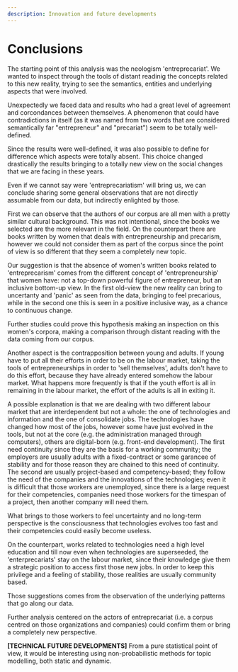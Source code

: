 ```yaml
---
description: Innovation and future developments
---
```


# Conclusions

The starting point of this analysis was the neologism 'entreprecariat'. We wanted to inspect through the tools of distant readinig the concepts related to this new reality, trying to see the semantics, entities and underlying aspects that were involved.&#x20;

Unexpectedly we faced data and results who had a great level of agreement and corcondances between themselves. A phenomenon that could have contradictions in itself (as it was named from two words that are considered semantically far "entrepreneur" and "precariat") seem to be totally well-defined.&#x20;

Since the results were well-defined, it was also possible to define for difference which aspects were totally absent. This choice changed drastically the results bringing to a totally new view on the social changes that we are facing in these years.&#x20;

Even if we cannot say were 'entreprecariatism' will bring us, we can conclude sharing some general observations that are not directly assumable from our data, but indirectly enlighted by those.&#x20;

First we can observe that the authors of our corpus are all men with a pretty similar cultural background. This was not intentional, since the books we selected are the more relevant in the field. On the counterpart there are books written by women that deals with entrepreneurship and precarism, however we could not consider them as part of the corpus since the point of view is so different that they seem a completely new topic.&#x20;

Our suggestion is that the absence of women's written books related to 'entreprecarism' comes from the different concept of 'entrepreneurship' that women have: not a top-down powerful figure of entrepreneur, but an inclusive bottom-up view. In the first old-view the new reality can bring to uncertanty and 'panic' as seen from the data, bringing to feel precarious, while in the second one this is seen in a positive inclusive way, as a chance to continuous change.&#x20;

Further studies could prove this hypothesis making an inspection on this women's corpora, making a comparison through distant reading with the data coming from our corpus.&#x20;

Another aspect is the contrapposition between young and adults. If young have to put all their efforts in order to be on the labour market, taking the tools of entrepreneurships in order to 'sell themselves', adults don't have to do this effort, because they have already entered somehow the labour market. What happens more frequently is that if the youth effort is all in remaining in the labour market, the effort of the adults is all in exiting it.&#x20;

A possible explanation is that we are dealing with two different labour market that are interdependent but not a whole: the one of technologies and information and the one of consolidate jobs. The technologies have changed how most of the jobs, however some have just evolved in the tools, but not at the core (e.g. the administration managed through computers), others are digital-born (e.g. front-end development). The first need continuity since they are the basis for a working community; the employers are usually adults with a fixed-contract or some garancee of stability and for those reason they are chained to this need of continuity. The second  are usually project-based and competency-based; they follow the need of the companies and the innovations of the technologies; even it is difficult that those workers are unemployed, since there is a large request for their competencies, companies need those workers for the timespan of a project, then another company will need them.&#x20;

What brings to those workers to feel uncertainty and no long-term perspective is the consciousness that technologies evolves too fast and their competencies could easily become useless.&#x20;

On the counterpart, works related to technologies need a high level education and till now even when technologies are superseeded, the 'enterprecariats' stay on the labour market, since their knowledge give them a strategic position to access first those new jobs. In order to keep this privilege and a feeling of stability, those realities are usually community based.

Those suggestions comes from the observation of the underlying patterns that go along our data.&#x20;

Further analysis centered on the actors of entreprecariat (i.e. a corpus centred on those organizations and companies) could confirm them or bring a completely new perspective.&#x20;


**\[TECHNICAL FUTURE DEVELOPMENTS]** From a pure statistical point of view, it would be interesting using non-probabilistic methods for topic modelling, both static and dynamic.
